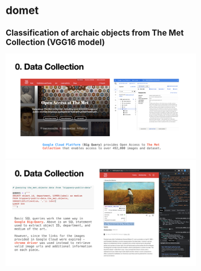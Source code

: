 # domet
## Classification of archaic objects from The Met Collection (VGG16 model)

<img src="/ppt/0.jpg?raw=true">

<img src="/ppt/1.jpg?raw=true">
